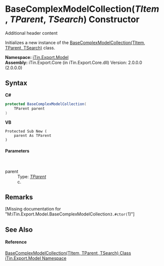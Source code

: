 # BaseComplexModelCollection(*TItem*, *TParent*, *TSearch*) Constructor 
Additional header content 

Initializes a new instance of the <a href="T_iTin_Export_Model_BaseComplexModelCollection_3">BaseComplexModelCollection(TItem, TParent, TSearch)</a> class.

**Namespace:**&nbsp;<a href="N_iTin_Export_Model">iTin.Export.Model</a><br />**Assembly:**&nbsp;iTin.Export.Core (in iTin.Export.Core.dll) Version: 2.0.0.0 (2.0.0.0)

## Syntax

**C#**<br />
``` C#
protected BaseComplexModelCollection(
	TParent parent
)
```

**VB**<br />
``` VB
Protected Sub New ( 
	parent As TParent
)
```


#### Parameters
&nbsp;<dl><dt>parent</dt><dd>Type: <a href="T_iTin_Export_Model_BaseComplexModelCollection_3">*TParent*</a><br />c.</dd></dl>

## Remarks
\[Missing <remarks> documentation for "M:iTin.Export.Model.BaseComplexModelCollection`3.#ctor(`1)"\]

## See Also


#### Reference
<a href="T_iTin_Export_Model_BaseComplexModelCollection_3">BaseComplexModelCollection(TItem, TParent, TSearch) Class</a><br /><a href="N_iTin_Export_Model">iTin.Export.Model Namespace</a><br />